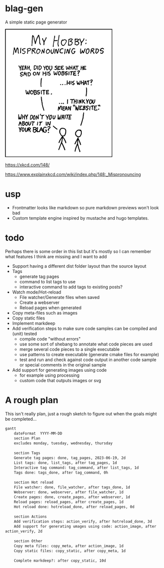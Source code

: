# blag-gen
A simple static page generator

![](xkcd.png)

https://xkcd.com/148/

https://www.explainxkcd.com/wiki/index.php/148:_Mispronouncing

# usp
* Frontmatter looks like markdown so pure markdown previews won't look bad
* Custom template engine inspired by mustache and hugo templates.

# todo

Perhaps there is some order in this list but it's mostly so I can remember what features I think are missing and I want to add

* Support having a different dist folder layout than the source layout
* Tags
  - generate tag pages
  - command to list tags to use
  - interactive command to add tags to existing posts?
* Watch mode/Hot-reload
  - File watcher/Generate files when saved
  - Create a webserver
  - Reload pages when generated
* Copy meta-files such as images
* Copy static files
* Implement markdeep
* Add verification steps to make sure code samples can be compiled and (unit) tested
  - compile code "without errors"
  - use some sort of shebang to annotate what code pieces are used
  - merge several code pieces to a single executable
  - use patterns to create executable (generate cmake files for example)
  - test and run and check against code output in another code sample or special comments in the original sample
* Add support for generating images using code
  - for example using processing
  - custom code that outputs images or svg

# A rough plan
This isn't really plan, just a rough sketch to figure out when the goals might be completed...

```mermaid
gantt
    dateFormat  YYYY-MM-DD
    section Plan
    excludes monday, tuesday, wednesday, thursday

    section Tags
    Generate tag pages: done, tag_pages, 2023-06-19, 2d
    List tags: done, list_tags, after tag_pages, 1d
    Interactive tag command: tag_command, after list_tags, 1d
    Tags done: tags_done, after tag_command, 0h

    section Hot reload
    File watcher: done, file_watcher, after tags_done, 1d
    Webserver: done, webserver, after file_watcher, 1d
    Create pages: done, create_pages, after webserver, 1d
    Reload pages: reload_pages, after create_pages, 1d
    Hot reload done: hotreload_done, after reload_pages, 0d
    
    section Actions
    Add verification steps: action_verify, after hotreload_done, 3d
    Add support for generating umages using code: action_image, after action_verify, 2d

    section Other
    Copy meta files: copy_meta, after action_image, 1d
    Copy static files: copy_static, after copy_meta, 1d

    Complete markdeep?: after copy_static, 10d
```